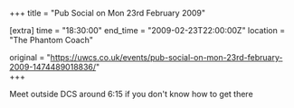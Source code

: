 +++
title = "Pub Social on Mon 23rd February 2009"

[extra]
time = "18:30:00"
end_time = "2009-02-23T22:00:00Z"
location = "The Phantom Coach"

original = "https://uwcs.co.uk/events/pub-social-on-mon-23rd-february-2009-1474489018836/"    
+++

Meet outside DCS around 6:15 if you don't know how to get there

